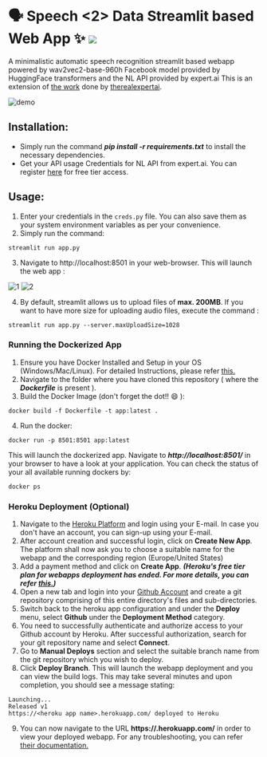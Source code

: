 # 🗣 Speech <2> Data Streamlit based Web App ✨ [![](https://img.shields.io/badge/Prateek-Ralhan-brightgreen.svg?colorB=ff0000)](https://prateekralhan.github.io/)
A minimalistic automatic speech recognition streamlit based webapp powered by wav2vec2-base-960h Facebook model provided by HuggingFace transformers and the NL API provided by expert.ai This is an extension of [the work](https://github.com/therealexpertai/speech-2-data) done by [therealexpertai](https://github.com/therealexpertai).

![demo](https://user-images.githubusercontent.com/29462447/202569539-db8b821e-352b-4e68-a364-8c737f46c524.gif)


## Installation:
* Simply run the command ***pip install -r requirements.txt*** to install the necessary dependencies.
* Get your API usage Credentials for NL API from expert.ai. You can register [here](https://developer.expert.ai/ui/login) for free tier access.

## Usage:
1. Enter your credentials in the ```creds.py``` file. You can also save them as your system environment variables as per your convenience.
2. Simply run the command: 
```
streamlit run app.py
```
3. Navigate to http://localhost:8501 in your web-browser. This will launch the web app :

![1](https://user-images.githubusercontent.com/29462447/202569353-cf3fc9ca-802d-4b67-a8b5-91304419932e.png)
![2](https://user-images.githubusercontent.com/29462447/202569360-dba1ac45-58fb-489e-9e09-dc0841ab1f28.png)

4. By default, streamlit allows us to upload files of **max. 200MB**. If you want to have more size for uploading audio files, execute the command :
```
streamlit run app.py --server.maxUploadSize=1028
```

### Running the Dockerized App
1. Ensure you have Docker Installed and Setup in your OS (Windows/Mac/Linux). For detailed Instructions, please refer [this.](https://docs.docker.com/engine/install/)
2. Navigate to the folder where you have cloned this repository ( where the ***Dockerfile*** is present ).
3. Build the Docker Image (don't forget the dot!! :smile: ): 
```
docker build -f Dockerfile -t app:latest .
```
4. Run the docker:
```
docker run -p 8501:8501 app:latest
```

This will launch the dockerized app. Navigate to ***http://localhost:8501/*** in your browser to have a look at your application. You can check the status of your all available running dockers by:
```
docker ps
```

### Heroku Deployment (Optional)
1. Navigate to the [Heroku Platform](https://www.heroku.com/) and login using your E-mail. In case you don't have an account, you can sign-up using your E-mail.
2. After account creation and successful login, click on **Create New App**. The platform shall now ask you to choose a suitable name for the webapp and the corresponding region (Europe/United States)
3. Add a payment method and click on **Create App**. ***(Heroku's free tier plan for webapps deployment has ended. For more details, you can refer [this.](https://help.heroku.com/RSBRUH58/removal-of-heroku-free-product-plans-faq))***
4. Open a new tab and login into your [Github Account](https://github.com/) and create a git repository comprising of this entire directory's files and sub-directories.
5. Switch back to the heroku app configuration and under the **Deploy** menu, select **Github** under the **Deployment Method** category.
6. You need to successfully authenticate and authorize access to your Github account by Heroku. After successful authorization, search for your git repository name and select **Connect**.
7. Go to **Manual Deploys** section and select the suitable branch name from the git repository which you wish to deploy.
8. Click **Deploy Branch**. This will launch the webapp deployment and you can view the build logs. This may take several minutes and upon completion, you should see a message stating:
```
Launching...
Released v1
https://<heroku app name>.herokuapp.com/ deployed to Heroku
```
9. You can now navigate to the URL **https://<heroku app name>.herokuapp.com/** in order to view your deployed webapp. For any troubleshooting, you can refer [their documentation.](https://devcenter.heroku.com/categories/python-support)


